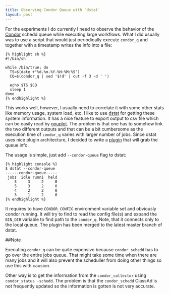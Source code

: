 ```yaml
---
title: Observing Condor Queue with `dstat`
layout: post
---
```


For the experiments I do currently I need to observe the behavior of the
[Condor][condor] schedd queue while executing large workflows. What I did
usually was to use a script that would just periodically execute `condor_q` and
together with a timestamp writes the info into a file:

    {% highlight sh %}
    #!/bin/sh

    while /bin/true; do
      TS=$(date +"%d.%m.%Y-%H:%M:%S")
      CQ=$(condor_q | sed '$!d' | cut -f 3 -d ' ')

      echo $TS $CQ
      sleep 1
    done
    {% endhighlight %}

This works well, however, I usually need to correlate it with some other stats
like memory usage, system load, etc. I like to use [dstat][] for getting these
system information. It has a nice feature to export output to csv file which
can be easily read by [gnuplot][]. The problem is that one has to somehow link
the two different outputs and that can be a bit cumbersome as the execution
time of `condor_q` varies with larger number of jobs. Since dstat uses nice
plugin architecture, I decided to write a [plugin][condor-queue-dstat] that
will grab the queue info.

The usage is simple, just add `--condor-queue` flag to dstat:

    {% highlight console %}
    $ dstat --condor-queue
    ------condor-queue-----
     jobs  idle runni  held
        5     3     2     0
        5     3     2     0
        4     2     2     0
        3     1     2     0
    {% endhighlight %}

It requires to have `CONDOR_CONFIG` environment variable set and obviously
condor running. It will try to find to read the config file(s) and expand the
`BIN_DIR` variable to find path to the `condor_q`. Note, that it connects only
to the local queue. The plugin has been merged to the latest master branch of
dstat.

##Note

Executing `condor_q` can be quite expensive because `condor_schedd` has to go
over the entire jobs queue. That might take some time when there are many jobs
and it will also prevent the scheduller from doing other things so use this
with causion. 

Other way is to get the information from the `condor_collector`
using `condor_status -schedd`. The problem is that the `condor_schedd` ClassAd
is not frequently updated so the information is gotten is not very accurate.


[dstat]: https://github.com/dagwieers/dstat
[condor]: http://www.cs.wisc.edu/condor/
[gnuplot]: http://www.gnuplot.info/
[condor-queue-dstat]: https://github.com/dagwieers/dstat/blob/master/plugins/dstat_condor_queue.py

